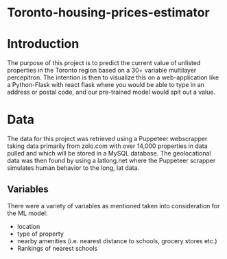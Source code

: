 # Toronto-housing-prices-estimator

# Introduction
The purpose of this project is to predict the current value of unlisted properties in the Toronto region based on a 30+ variable multilayer percepitron. The intention is then to visualize this on a web-application like a Python-Flask with react flask where you would be able to type in an address or postal code, and our pre-trained model would spit out a value.

# Data
The data for this project was retrieved using a Puppeteer webscrapper taking data primarily from zolo.com with over 14,000 properties in data pulled and which will be stored in a MySQL database. The geolocational data was then found by using a latlong.net where the Puppeteer scrapper simulates human behavior to the long, lat data.
## Variables
There were a variety of variables as mentioned taken into consideration for the ML model:
- location
- type of property
- nearby amenities (i.e. nearest distance to schools, grocery stores etc.)
- Rankings of nearest schools

